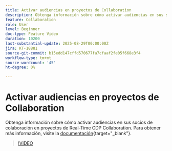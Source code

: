 ```yaml
---
title: Activar audiencias en proyectos de Collaboration
description: Obtenga información sobre cómo activar audiencias en sus socios de colaboración en proyectos de Real-Time CDP Collaboration.
feature: Collaboration
role: User
level: Beginner
doc-type: Feature Video
duration: 10200
last-substantial-update: 2025-08-29T00:00:00Z
jira: KT-18881
source-git-commit: b15edd147cffd570677fa7cfaaf2fe05f668e3f4
workflow-type: tm+mt
source-wordcount: '45'
ht-degree: 0%

---
```



# Activar audiencias en proyectos de Collaboration

Obtenga información sobre cómo activar audiencias en sus socios de colaboración en proyectos de Real-Time CDP Collaboration. Para obtener más información, visite la [documentación](https://experienceleague.adobe.com/en/docs/real-time-cdp-collaboration/using/collaborate/activate){target="_blank"}.

>[!VIDEO](https://video.tv.adobe.com/v/3471677/?learn=on&enablevpops)
